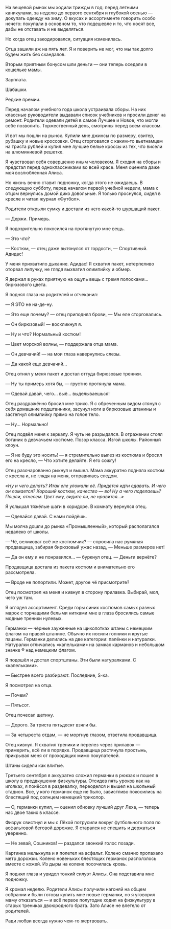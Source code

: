 На вещевой рынок мы ходили трижды в год: перед летними каникулами, за неделю до первого сентября и глубокой осенью — докупать одежду на зиму. О вкусах и ассортименте говорить особо нечего: покупали в основном то, что подешевле и то, что носят все, дабы не отставать и не выделяться.

Но когда отец закодировался, ситуация изменилась.

Отца зашили аж на пять лет. Я и поверить не мог, что мы так долго будем жить без скандалов.

Вторым приятным бонусом шли деньги — они теперь оседали в кошельке мамы.

Зарплата. 

Шабашки. 

Редкие премии.

Перед началом учебного года школа устраивала сборы. На них классные руководители выдавали список учебников и просили денег на ремонт. Родители одевали детей в самое Лучшее и Новое, что могли себе позволить. Торжественный день, смотрины перед всем классом.

И вот мы пошли на рынок. Купили мне джинсы по размеру, свитер, рубашку и новые кроссовки. Отец сторговался с каким-то вьетнамцем на триста рублей и купил мне лучшие белые кроссы из тех, что висели на алюминиевой решетке.

Я чувствовал себя совершенно иным человеком. Я сходил на сборы и предстал перед одноклассниками во всей красе. Меня оценила даже моя возлюбленная Алиса.

Но жизнь вечно ставит подножку, когда этого не ожидаешь. В следующую субботу, перед началом первой учебной недели, мама с отцом вернулись домой дико довольные. Я только проснулся, сидел в кресле и читал журнал «Футбол».

Родители открыли сумку и достали из него какой-то шуршащий пакет.

— Держи. Примерь.

Я подозрительно покосился на протянутую мне вещь.

— Это что?

— Костюм, — отец даже вытянулся от гордости, — Спортивный. Адидас!

У меня прихватило дыхание. Адидас! Я схватил пакет, нетерпеливо оторвал липучку, не глядя выхватил олимпийку и обмер.

Я держал в руках приятную на ощупь вещь с тремя полосками… бирюзового цвета.

Я поднял глаза на родителей и отчеканил:

— Я ЭТО не на-де-ну. 

— Это еще почему? — отец приподнял брови, — Мы еле сторговались. 

— Он бирюзовый! — воскликнул я. 

— Ну и что? Нормальный костюм! 

— Цвет морской волны, — поддержала отца мама. 

— Он девчачий! — на мои глаза навернулись слезы. 

— Да какой еще девчачий…

Отец отнял у меня пакет и достал оттуда бирюзовые треники.

— Ну ты примерь хотя бы, — грустно протянула мама. 

— Одевай давай, чего… выё… выделываешься!

Отец раздражённо бросил мне трико. Я с обреченным видом стянул с себя домашние подштанники, засунул ноги в бирюзовые штанины и застегнул олимпийку прямо на голое тело.

— Ну… Нормально!

Отец подвёл меня к зеркалу. Я чуть не разрыдался. В отражении стоял ботаник в девчачьем костюме. Позор класса. Изгой школы. Районный клоун.

— Я не буду это носить! — я стремительно вылез из костюма и бросил его на кресло, — Что хотите делайте. Я его сожгу!

Отец разочарованно рыкнул и вышел. Мама аккуратно подняла костюм с кресла и, не глядя на меня, отправилась следом.

_«Ну и чего делать? Итак еле уломали её. Придется идти сдавать. И чего он ломается? Хороший костюм, качество — во! Ну а чего поделаешь? Пошли, отнесем. Цвет ему, видите ли, не нравится…»_

Я услышал тяжёлые шаги в коридоре. В комнату вернулся отец.

— Одевайся давай. С нами пойдёшь.

Мы молча дошли до рынка «Промышленный», который располагался недалеко от школы.

— Чё, великоват всё же костюмчик? — спросила нас румяная продавщица, забирая бирюзовый ужас назад, — Меньше размеров нет!

— Да он ему и не понравился… — буркнул отец. — Деньги вернёте?

Продавщица достала из пакета костюм и внимательно его рассмотрела.

— Вроде не попортили. Может, другое чё присмотрите?

Отец посмотрел на меня и кивнул в сторону прилавка. Выбирай, мол, чего уж там.

Я оглядел ассортимент. Среди горы синих костюмов самых разных марок с торчащими белыми нитками мне в глаза бросились самые модные треники нулевых.

Германки — чёрные зауженные на щиколотках штаны с немецким флагом на правой штанине. Обычно их носили гопники и крутые пацаны. Германки делились на две категории: палёнки и натуралки. Натуралки отличались «капельками» на замках карманов и небольшом значке ® над немецким флагом.

Я подошёл и достал спортштаны. Эти были натуралками. С «капельками».

— Быстрее всего разбирают. Последние, S-ка.

Я посмотрел на отца.

— Почем? 

— Пятьсот.

Отец почесал щетину.

— Дорого. За триста пятьдесят взяли бы. 

— За четыреста отдам, — не моргнув глазом, ответила продавщица.

Отец кивнул. Я схватил треники и перелез через прилавок — примерить, всё ли в порядке. Продавщица растянула простынь, прикрывая меня от проходящих мимо покупателей.

Штаны сидели как влитые.

Третьего сентября я аккуратно сложил германки в рюкзак и пошел в школу в предвкушении физкультуры. Отсидев пять уроков как на иголках, я понёсся в раздевалку, переоделся и вышел на школьный стадион. Все, у кого германок еще не было, завистливо покосились на блестящий под солнцем немецкий триколор.

— О, германки купил, — оценил обновку лучший друг Леха, — теперь нас двое таких в классе.

Физрук свистнул и мы с Лёхой потрусили вокруг футбольного поля по асфальтовой беговой дорожке. Я старался не спешить и держаться уверенно.

— Не зевай, Сошников! — раздался звонкий голос позади.

Картинка мелькнула и я полетел на асфальт. Колено смачно пропахало метр дорожки. Колено новеньких блестящих германок расползлось вместе с кожей. Из дыры на колене посочилась кровь.

Я поднял глаза и увидел тонкий силуэт Алисы. Она подставила мне подножку.

Я хромал неделю. Родители Алисы получили нагоняй на общем собрании и были готовы купить мне новые германки, но я уговорил маму отказаться — и всё первое полугодие ходил на физкультуру в старых трениках двоюродного брата. Зато Алисе не влетело от родителей.

Ради любви всегда нужно чем-то жертвовать.